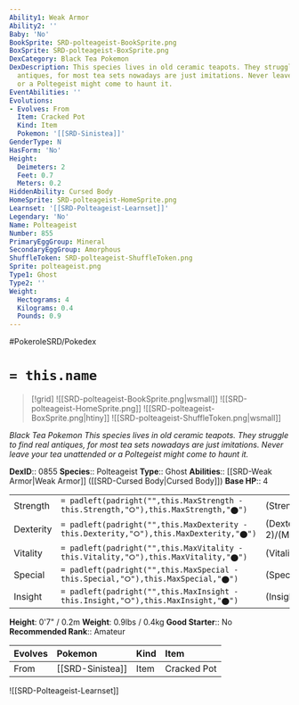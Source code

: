 ```yaml
---
Ability1: Weak Armor
Ability2: ''
Baby: 'No'
BookSprite: SRD-polteageist-BookSprite.png
BoxSprite: SRD-polteageist-BoxSprite.png
DexCategory: Black Tea Pokemon
DexDescription: This species lives in old ceramic teapots. They struggle to find real
  antiques, for most tea sets nowadays are just imitations. Never leave your tea unattended
  or a Poltegeist might come to haunt it.
EventAbilities: ''
Evolutions:
- Evolves: From
  Item: Cracked Pot
  Kind: Item
  Pokemon: '[[SRD-Sinistea]]'
GenderType: N
HasForm: 'No'
Height:
  Deimeters: 2
  Feet: 0.7
  Meters: 0.2
HiddenAbility: Cursed Body
HomeSprite: SRD-polteageist-HomeSprite.png
Learnset: '[[SRD-Polteageist-Learnset]]'
Legendary: 'No'
Name: Polteageist
Number: 855
PrimaryEggGroup: Mineral
SecondaryEggGroup: Amorphous
ShuffleToken: SRD-polteageist-ShuffleToken.png
Sprite: polteageist.png
Type1: Ghost
Type2: ''
Weight:
  Hectograms: 4
  Kilograms: 0.4
  Pounds: 0.9
---
```


#PokeroleSRD/Pokedex

# `= this.name`

> [!grid]
> ![[SRD-polteageist-BookSprite.png|wsmall]]
> ![[SRD-polteageist-HomeSprite.png]]
> ![[SRD-polteageist-BoxSprite.png|htiny]]
> ![[SRD-polteageist-ShuffleToken.png|wsmall]]


*Black Tea Pokemon*
*This species lives in old ceramic teapots. They struggle to find real antiques, for most tea sets nowadays are just imitations. Never leave your tea unattended or a Poltegeist might come to haunt it.*

**DexID**:: 0855
**Species**:: Polteageist
**Type**:: Ghost
**Abilities**:: [[SRD-Weak Armor|Weak Armor]] ([[SRD-Cursed Body|Cursed Body]])
**Base HP**:: 4

|           |                                                                                        |                                          |
| --------- | -------------------------------------------------------------------------------------- | ---------------------------------------- |
| Strength  | `= padleft(padright("",this.MaxStrength - this.Strength,"⭘"),this.MaxStrength,"⬤")`    | (Strength::2)/(MaxStrength::4)   |
| Dexterity | `= padleft(padright("",this.MaxDexterity - this.Dexterity,"⭘"),this.MaxDexterity,"⬤")` | (Dexterity:: 2)/(MaxDexterity::5) |
| Vitality  | `= padleft(padright("",this.MaxVitality - this.Vitality,"⭘"),this.MaxVitality,"⬤")`    | (Vitality::2)/(MaxVitality::4)   |
| Special   | `= padleft(padright("",this.MaxSpecial - this.Special,"⭘"),this.MaxSpecial,"⬤")`       | (Special::3)/(MaxSpecial::7)     |
| Insight   | `= padleft(padright("",this.MaxInsight - this.Insight,"⭘"),this.MaxInsight,"⬤")`       | (Insight::3)/(MaxInsight::6)     |

**Height**: 0'7" / 0.2m
**Weight**: 0.9lbs / 0.4kg
**Good Starter**:: No
**Recommended Rank**:: Amateur

| Evolves   | Pokemon          | Kind   | Item        |
|:----------|:-----------------|:-------|:------------|
| From      | [[SRD-Sinistea]] | Item   | Cracked Pot |

![[SRD-Polteageist-Learnset]]